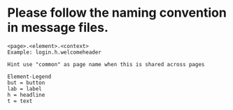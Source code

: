 # Please follow the naming convention in message files.

    <page>.<element>.<context>
    Example: login.h.welcomeheader
    
    Hint use "common" as page name when this is shared across pages
    
    Element-Legend
    but = button
    lab = label
    h = headline
    t = text
